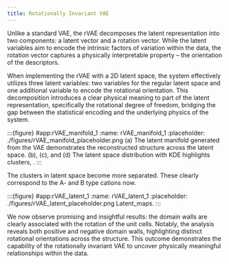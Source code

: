 ```yaml
---
title: Rotationally Invariant VAE
---
```


Unlike a standard VAE, the rVAE decomposes the latent representation into two components: a latent vector and a rotation vector. While the latent variables aim to encode the intrinsic factors of variation within the data, the rotation vector captures a physically interpretable property – the orientation of the descriptors.

When implementing the rVAE with a 2D latent space, the system effectively utilizes three latent variables: two variables for the regular latent space and one additional variable to encode the rotational orientation. This decomposition introduces a clear physical meaning to part of the latent representation, specifically the rotational degree of freedom, bridging the gap between the statistical encoding and the underlying physics of the system.


:::{figure} #app:rVAE_manifold_1
:name: rVAE_manifold_1
:placeholder: ./figures/rVAE_manifold_placeholder.png
(a) The latent manifold generated from the VAE demonstrates the reconstructed structure across the latent space. (b), (c), and (d) The latent space distribution with KDE highlights clusters, .
:::

The clusters in latent space become more separated. These clearly correspond to the A- and B type cations now.


:::{figure} #app:rVAE_latent_1
:name: rVAE_latent_1
:placeholder: ./figures/rVAE_latent_placeholder.png
Latent_maps.
:::

We now observe promising and insightful results: the domain walls are clearly associated with the rotation of the unit cells. Notably, the analysis reveals both positive and negative domain walls, highlighting distinct rotational orientations across the structure. This outcome demonstrates the capability of the rotationally invariant VAE to uncover physically meaningful relationships within the data. 